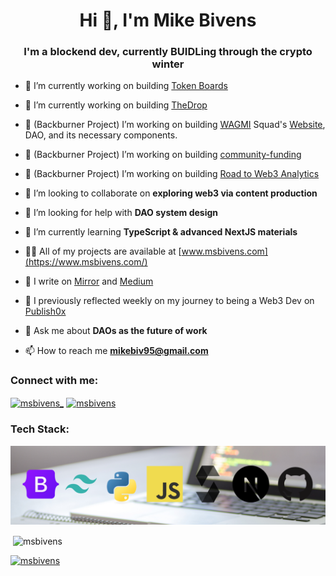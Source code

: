<h1 align="center">Hi 👋, I'm Mike Bivens</h1>
<h3 align="center">I'm a blockend dev, currently BUIDLing through the crypto winter</h3>


- 🔭 I’m currently working on building [Token Boards](https://github.com/MSBivens/token-boards)

- 🔭 I’m currently working on building [TheDrop](https://github.com/MSBivens/thedrop-website)

- 🔭 (Backburner Project) I’m working on building [WAGMI](https://mirror.xyz/0xc46C2e614c3Ec2B679961caf095204FbcFA23fAC/JyHpK5v72pLQ6tzhRweuTHfguaV7-ZCXq7ht-q2ufQg) Squad's [Website](https://github.com/MSivens/wagmi-squad-website), DAO, and its necessary components. 

- 🔭 (Backburner Project) I’m working on building [community-funding](https://github.com/MSBivens/community-funding)

- 🔭 (Backburner Project) I’m working on building [Road to Web3 Analytics](https://github.com/MSBivens/RW3-PoK-Analytics)

- 👯 I’m looking to collaborate on **exploring web3 via content production**

- 🤝 I’m looking for help with **DAO system design**

- 🌱 I’m currently learning **TypeScript & advanced NextJS materials**

- 👨‍💻 All of my projects are available at [www.msbivens.com](https://www.msbivens.com/)

- 📝 I write on [Mirror](https://mirror.xyz/0xc46C2e614c3Ec2B679961caf095204FbcFA23fAC) and [Medium](https://medium.com/@msbivens_)

- 📝 I previously reflected weekly on my journey to being a Web3 Dev on [Publish0x](https://www.publish0x.com/@senpaix)

- 💬 Ask me about **DAOs as the future of work**

- 📫 How to reach me **mikebiv95@gmail.com**

<h3 align="left">Connect with me:</h3>
<p align="left">
<a href="https://twitter.com/msbivens_" target="blank"><img align="center" src="https://raw.githubusercontent.com/rahuldkjain/github-profile-readme-generator/master/src/images/icons/Social/twitter.svg" alt="msbivens_" height="30" width="40" /></a>
<a href="https://linkedin.com/in/msbivens" target="blank"><img align="center" src="https://raw.githubusercontent.com/rahuldkjain/github-profile-readme-generator/master/src/images/icons/Social/linked-in-alt.svg" alt="msbivens" height="30" width="40" /></a>
</p>

<h3 align="left">Tech Stack:</h3>
<p align="left"> 
    <a href="https://github.com/MSBivens/msbivens/blob/master/tech-stack-github.png">
        <img src="tech-stack-github.png" alt="Tech Stack">
    </a> 
</p>

<!-- <p><img align="left" src="https://github-readme-stats.vercel.app/api/top-langs?username=msbivens&show_icons=true&locale=en&layout=compact" alt="msbivens" /></p> -->

<p>&nbsp;<img align="center" src="https://github-readme-stats.vercel.app/api?username=msbivens&show_icons=true&locale=en" alt="msbivens" /></p>

<p align="left"> <a href="https://github.com/ryo-ma/github-profile-trophy"><img src="https://github-profile-trophy.vercel.app/?username=msbivens" alt="msbivens" /></a> </p>
